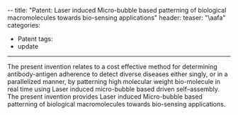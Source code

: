 --
title:  "Patent: Laser induced Micro-bubble based patterning of biological macromolecules towards bio-sensing applications"
header:
  teaser: "\aafa"
categories: 
  - Patent
tags:
  - update
---

The present invention relates to a cost effective method for determining antibody-antigen adherence to detect diverse diseases either singly, or in a parallelized manner, by patterning high molecular weight bio-molecule in real time using Laser induced micro-bubble based driven self–assembly. The present invention provides Laser induced Micro-bubble based patterning of biological macromolecules towards bio-sensing applications.
